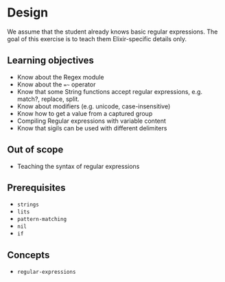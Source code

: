 # Design

We assume that the student already knows basic regular expressions. The goal of this exercise is to teach them Elixir-specific details only.

## Learning objectives

- Know about the Regex module
- Know about the `=~` operator
- Know that some String functions accept regular expressions, e.g. match?, replace, split.
- Know about modifiers (e.g. unicode, case-insensitive)
- Know how to get a value from a captured group
- Compiling Regular expressions with variable content
- Know that sigils can be used with different delimiters

## Out of scope

- Teaching the syntax of regular expressions

## Prerequisites

- `strings`
- `lits`
- `pattern-matching`
- `nil`
- `if`

## Concepts

- `regular-expressions`

